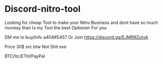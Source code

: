 # Discord-nitro-tool

Looking for cheap Tool to make your Nitro Business and dont have so much moneay than Is my Tool the best Optionen For you 

DM me to buy/Info a404#5457
Or Join https://discord.gg/EJMR9ZutvA

Price 30$ src btw Not Shit exe 

BTC/ltc/ETH/PayPal
